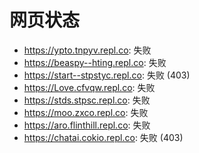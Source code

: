 # 网页状态
- https://ypto.tnpyv.repl.co: 失败
- https://beaspy--hting.repl.co: 失败
- https://start--stpstyc.repl.co: 失败 (403)
- https://Love.cfvqw.repl.co: 失败
- https://stds.stpsc.repl.co: 失败
- https://moo.zxco.repl.co: 失败
- https://aro.flinthill.repl.co: 失败
- https://chatai.cokio.repl.co: 失败 (403)
